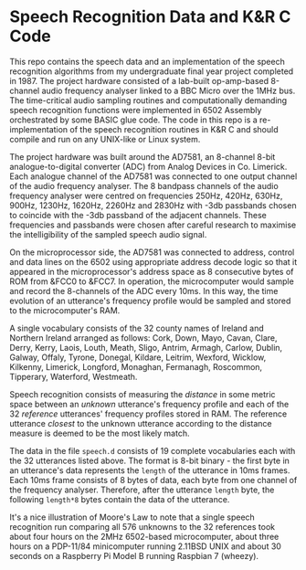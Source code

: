 # Speech Recognition Data and K&R C Code

This repo contains the speech data and an implementation of the speech recognition algorithms from my undergraduate final year project completed in 1987. The project hardware consisted of a lab-built op-amp-based 8-channel audio frequency analyser linked to a BBC Micro over the 1MHz bus. The time-critical audio sampling routines and computationally demanding speech recognition functions were implemented in 6502 Assembly orchestrated by some BASIC glue code. The code in this repo is a re-implementation of the speech recognition routines in K&R C and should compile and run on any UNIX-like or Linux system.

The project hardware was built around the AD7581, an 8-channel 8-bit analogue-to-digital converter (ADC) from Analog Devices in Co. Limerick. Each analogue channel of the AD7581 was connected to one output channel of the audio frequency analyser. The 8 bandpass channels of the audio frequency analyser were centred on frequencies 250Hz, 420Hz, 630Hz, 900Hz, 1230Hz, 1620Hz, 2260Hz and 2830Hz with -3db passbands chosen to coincide with the -3db passband of the adjacent channels. These frequencies and passbands were chosen after careful research to maximise the intelligibility of the sampled speech audio signal.

On the microprocessor side, the AD7581 was connected to address, control and data lines on the 6502 using appropriate address decode logic so that it appeared in the microprocessor's address space as 8 consecutive bytes of ROM from &FCC0 to &FCC7. In operation, the microcomputer would sample and record the 8-channels of the ADC every 10ms. In this way, the time evolution of an utterance's frequency profile would be sampled and stored to the microcomputer's RAM.

A single vocabulary consists of the 32 county names of Ireland and Northern Ireland arranged as follows: Cork, Down, Mayo, Cavan, Clare, Derry, Kerry, Laois, Louth, Meath, Sligo, Antrim, Armagh, Carlow, Dublin, Galway, Offaly, Tyrone, Donegal, Kildare, Leitrim, Wexford, Wicklow, Kilkenny, Limerick, Longford, Monaghan, Fermanagh, Roscommon, Tipperary, Waterford, Westmeath.

Speech recognition consists of measuring the *distance* in some metric space between an *unknown* utterance's frequency profile and each of the 32 *reference* utterances' frequency profiles stored in RAM. The reference utterance *closest* to the unknown utterance according to the distance measure is deemed to be the most likely match.

The data in the file `speech.d` consists of 19 complete vocabularies each with the 32 utterances listed above. The format is 8-bit binary - the first byte in an utterance's data represents the `length` of the utterance in 10ms frames. Each 10ms frame consists of 8 bytes of data, each byte from one channel of the frequency analyser. Therefore, after the utterance `length` byte, the following `length*8` bytes contain the data of the utterance.

It's a nice illustration of Moore's Law to note that a single speech recognition run comparing all 576 unknowns to the 32 references took about four hours on the 2MHz 6502-based microcomputer, about three hours on a PDP-11/84 minicomputer running 2.11BSD UNIX and about 30 seconds on a Raspberry Pi Model B running Raspbian 7 (wheezy).
